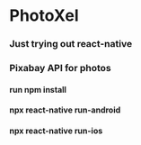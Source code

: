 # PhotoXel

### Just trying out react-native
### __Pixabay__ API for photos

#### run npm install
#### npx react-native run-android
#### npx react-native run-ios